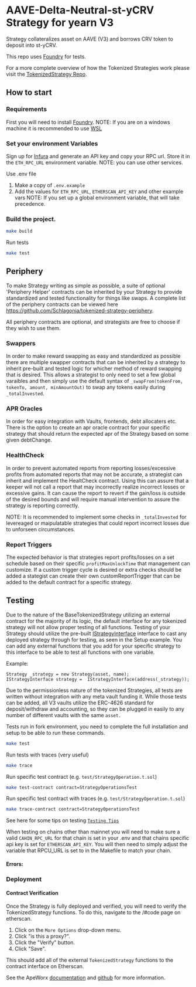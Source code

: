# AAVE-Delta-Neutral-st-yCRV Strategy for yearn V3
Strategy collateralizes asset on AAVE (V3) and borrows CRV token to deposit into st-yCRV.

This repo uses [Foundry](https://book.getfoundry.sh/) for tests.

For a more complete overview of how the Tokenized Strategies work please visit the [TokenizedStrategy Repo](https://github.com/yearn/tokenized-strategy).

## How to start

### Requirements
First you will need to install [Foundry](https://book.getfoundry.sh/getting-started/installation).
NOTE: If you are on a windows machine it is recommended to use [WSL](https://learn.microsoft.com/en-us/windows/wsl/install)

### Set your environment Variables

Sign up for [Infura](https://infura.io/) and generate an API key and copy your RPC url. Store it in the `ETH_RPC_URL` environment variable.
NOTE: you can use other services.

Use .env file
  1. Make a copy of `.env.example`
  2. Add the values for `ETH_RPC_URL`, `ETHERSCAN_API_KEY` and other example vars
     NOTE: If you set up a global environment variable, that will take precedence.


### Build the project.

```sh
make build
```

Run tests
```sh
make test
```

## Periphery

To make Strategy writing as simple as possible, a suite of optional 'Periphery Helper' contracts can be inherited by your Strategy to provide standardized and tested functionality for things like swaps. A complete list of the periphery contracts can be viewed here https://github.com/Schlagonia/tokenized-strategy-periphery.


All periphery contracts are optional, and strategists are free to choose if they wish to use them.

### Swappers

In order to make reward swapping as easy and standardized as possible there are multiple swapper contracts that can be inherited by a strategy to inherit pre-built and tested logic for whicher method of reward swapping that is desired. This allows a strategist to only need to set a few global varaibles and then simply use the default syntax of `_swapFrom(tokenFrom, tokenTo, amount, minAmountOut)` to swap any tokens easily during `_totalInvested`.

### APR Oracles

In order for easy integration with Vaults, frontends, debt allocaters etc. There is the option to create an apr oracle contract for your specific strategy that should return the expected apr of the Strategy based on some given debtChange. 


### HealthCheck

In order to prevent automated reports from reporting losses/excessive profits from automated reports that may not be accurate, a strategist can inherit and implement the HealtCheck contract. Using this can assure that a keeper will not call a report that may incorrectly realize incorrect losses or excessive gains. It can cause the report to revert if the gain/loss is outside of the desired bounds and will require manual intervention to assure the strategy is reporting correctly.

NOTE: It is recommended to implement some checks in `_totalInvested` for levereaged or maipulatable strategies that could report incorrect losses due to unforseen circumstances.

### Report Triggers

The expected behavior is that strategies report profits/losses on a set schedule based on their specific `profitMaxUnlockTime` that management can customize. If a custom trigger cycle is desired or extra checks should be added a stategist can create their own customReportTrigger that can be added to the default contract for a specific strategy.

## Testing

Due to the nature of the BaseTokenizedStrategy utilizing an external contract for the majority of its logic, the default interface for any tokenized strategy will not allow proper testing of all functions. Testing of your Strategy should utilize the pre-built [IStrategyInterface](https://github.com/Schlagonia/tokenized-strategy-foundry-mix/blob/master/src/interfaces/IStrategyInterface.sol) interface to cast any deployed strategy through for testing, as seen in the Setup example. You can add any external functions that you add for your specific strategy to this interface to be able to test all functions with one variable. 

Example:

    Strategy _strategy = new Strategy(asset, name);
    IStrategyInterface strategy =  IStrategyInterface(address(_strategy));

Due to the permissionless nature of the tokenized Strategies, all tests are written without integration with any meta vault funding it. While those tests can be added, all V3 vaults utilize the ERC-4626 standard for deposit/withdraw and accounting, so they can be plugged in easily to any number of different vaults with the same `asset.`

Tests run in fork environment, you need to complete the full installation and setup to be able to run these commands.

```sh
make test
```
Run tests with traces (very useful)

```sh
make trace
```
Run specific test contract (e.g. `test/StrategyOperation.t.sol`)

```sh
make test-contract contract=StrategyOperationsTest
```
Run specific test contract with traces (e.g. `test/StrategyOperation.t.sol`)

```sh
make trace-contract contract=StrategyOperationsTest
```

See here for some tips on testing [`Testing Tips`](https://book.getfoundry.sh/forge/tests.html)


When testing on chains other than mainnet you will need to make sure a valid `CAHIN_RPC_URL` for that chain is set in your .env and that chains specific api key is set for `ETHERSCAN_API_KEY`. You will then need to simply adjust the variable that RPCU_URL is set to in the Makefile to match your chain.


#### Errors:

### Deployment

#### Contract Verification

Once the Strategy is fully deployed and verified, you will need to verify the TokenizedStrategy functions. To do this, navigate to the /#code page on etherscan.

1. Click on the `More Options` drop-down menu. 
2. Click "is this a proxy?".
3. Click the "Verify" button.
4. Click "Save". 

This should add all of the external `TokenizedStrategy` functions to the contract interface on Etherscan.

See the ApeWorx [documentation](https://docs.apeworx.io/ape/stable/) and [github](https://github.com/ApeWorX/ape) for more information.
